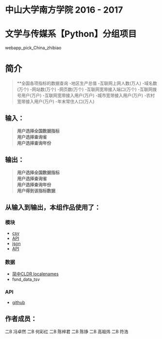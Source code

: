 # 中山大学南方学院 2016 - 2017 
# 文学与传媒系【Python】分组项目

webapp_pick_China_zhibiao
# 简介 
> **全国各项指标的数据查询
> -地区生产总值
>	-互联网上网人数(万人)
>	-域名数(万个)
>	-网站数(万个)
>	-网页数(万个)
>	-互联网宽带接入端口(万个)
>	-互联网拨号用户(万户)
> -互联网宽带接入用户(万户)
>	-城市宽带接入用户(万户)
>	-农村宽带接入用户(万户)
>	-年末常住人口(万人)

## 输入：
> **用户选择全国数据指标**</br>
> **用户选择查询省**</br>
> **用户选择查询年份**</br>



## 输出：
> **用户选择全国数据指标**</br>
> **用户选择查询省**</br>
> **用户选择查询年份**</br>
> **用户得到该指标数据**</br>



## 从输入到输出，本组作品使用了：
### 模块
* [csv](http://baike.baidu.com/link?url=2LfE8T1ayJHkQSueL6tk3jkiOWJESDWdfNr-cEp5WDkuNEJzSbRhEqgiOU39LMq1wLNBfiBpejpkm6BmEOGOdq)
* [API](http://baike.baidu.com/link?url=mOnTCMtnJsBfOT3Oo0CvCE_iJqMGCz1ugmLAjxHncCfnrS6a8dkUbC5G6r7WwQrLCqpZtFQ27TVSa5oCqZ4uuK)
* [json](http://baike.baidu.com/link?url=IDtfAkimfLYAV3WQEmPbJT3eHkPx3RFTCLYjna0UaO1pkbV0eyrNNwf5pgwNJRpDU-IVOrPGAbZaMaN9EPnuta)
* [API](http://baike.baidu.com/link?url=mOnTCMtnJsBfOT3Oo0CvCE_iJqMGCz1ugmLAjxHncCfnrS6a8dkUbC5G6r7WwQrLCqpZtFQ27TVSa5oCqZ4uuK)

### 数据
* [简中CLDR localenames](https://github.com/unicode-cldr/cldr-localenames-modern/blob/master/main/zh-Hans/territories.json)
* fsnd_data_tsv
### API
* [github](https://api.github.com/)

## 作者成员：
二B 冯卓然
二B 何彩红
二B 陈梓君
二B 陈铮
二B 高祖炜
二B 符浩
